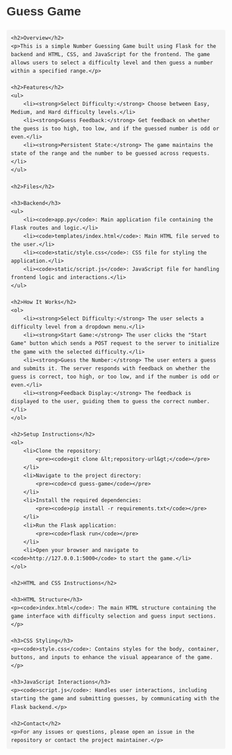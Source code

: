 <!DOCTYPE html>
<html lang="en">
<head>
    <meta charset="UTF-8">
    <meta name="viewport" content="width=device-width, initial-scale=1.0">
    <title>Guess Game README</title>
    <style>
        body {
            font-family: Arial, sans-serif;
            line-height: 1.6;
            padding: 20px;
        }
        h1, h2 {
            color: #333;
        }
        code {
            background-color: #f4f4f4;
            padding: 2px 4px;
            border-radius: 4px;
        }
        pre {
            background-color: #f4f4f4;
            padding: 10px;
            border-radius: 4px;
            overflow-x: auto;
        }
    </style>
</head>
<body>
    <h1>Guess Game</h1>

    <h2>Overview</h2>
    <p>This is a simple Number Guessing Game built using Flask for the backend and HTML, CSS, and JavaScript for the frontend. The game allows users to select a difficulty level and then guess a number within a specified range.</p>

    <h2>Features</h2>
    <ul>
        <li><strong>Select Difficulty:</strong> Choose between Easy, Medium, and Hard difficulty levels.</li>
        <li><strong>Guess Feedback:</strong> Get feedback on whether the guess is too high, too low, and if the guessed number is odd or even.</li>
        <li><strong>Persistent State:</strong> The game maintains the state of the range and the number to be guessed across requests.</li>
    </ul>

    <h2>Files</h2>

    <h3>Backend</h3>
    <ul>
        <li><code>app.py</code>: Main application file containing the Flask routes and logic.</li>
        <li><code>templates/index.html</code>: Main HTML file served to the user.</li>
        <li><code>static/style.css</code>: CSS file for styling the application.</li>
        <li><code>static/script.js</code>: JavaScript file for handling frontend logic and interactions.</li>
    </ul>

    <h2>How It Works</h2>
    <ol>
        <li><strong>Select Difficulty:</strong> The user selects a difficulty level from a dropdown menu.</li>
        <li><strong>Start Game:</strong> The user clicks the "Start Game" button which sends a POST request to the server to initialize the game with the selected difficulty.</li>
        <li><strong>Guess the Number:</strong> The user enters a guess and submits it. The server responds with feedback on whether the guess is correct, too high, or too low, and if the number is odd or even.</li>
        <li><strong>Feedback Display:</strong> The feedback is displayed to the user, guiding them to guess the correct number.</li>
    </ol>

    <h2>Setup Instructions</h2>
    <ol>
        <li>Clone the repository:
            <pre><code>git clone &lt;repository-url&gt;</code></pre>
        </li>
        <li>Navigate to the project directory:
            <pre><code>cd guess-game</code></pre>
        </li>
        <li>Install the required dependencies:
            <pre><code>pip install -r requirements.txt</code></pre>
        </li>
        <li>Run the Flask application:
            <pre><code>flask run</code></pre>
        </li>
        <li>Open your browser and navigate to <code>http://127.0.0.1:5000</code> to start the game.</li>
    </ol>

    <h2>HTML and CSS Instructions</h2>

    <h3>HTML Structure</h3>
    <p><code>index.html</code>: The main HTML structure containing the game interface with difficulty selection and guess input sections.</p>

    <h3>CSS Styling</h3>
    <p><code>style.css</code>: Contains styles for the body, container, buttons, and inputs to enhance the visual appearance of the game.</p>

    <h3>JavaScript Interactions</h3>
    <p><code>script.js</code>: Handles user interactions, including starting the game and submitting guesses, by communicating with the Flask backend.</p>

    <h2>Contact</h2>
    <p>For any issues or questions, please open an issue in the repository or contact the project maintainer.</p>
</body>
</html>
